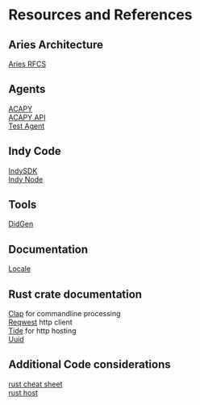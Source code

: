 # Resources and References

## Aries Architecture
[Aries RFCS](https://github.com/hyperledger/aries-rfcs)

## Agents
[ACAPY](https://github.com/hyperledger/aries-cloudagent-python)  
[ACAPY API](https://github.com/hyperledger/aries-cloudagent-python/blob/master/demo/AriesOpenAPIDemo.md)  
[Test Agent](https://github.com/hyperledger/aries-agent-test-harness)  

## Indy Code
[IndySDK](https://github.com/hyperledger/indy-sdk)  
[Indy Node](https://github.com/hyperledger/indy-node)  

## Tools
[DidGen](https://github.com/matt-raffel-kiva/didgen)  
 
## Documentation
[Locale](https://en.wikipedia.org/wiki/Language_localisation)  

## Rust crate documentation
[Clap](https://crates.io/crates/clap) for commandline processing  
[Reqwest](https://crates.io/crates/reqwest) http client  
[Tide](https://docs.rs/tide/0.14.0/tide/index.html)  for http hosting  
[Uuid](https://docs.rs/uuid/0.8.1/uuid/struct.Uuid.html)  

## Additional Code considerations
[rust cheat sheet](https://cheats.rs/)  
[rust host](https://dev.to/gruberb/web-development-with-rust-03-x-create-a-rest-api-3i82)  
